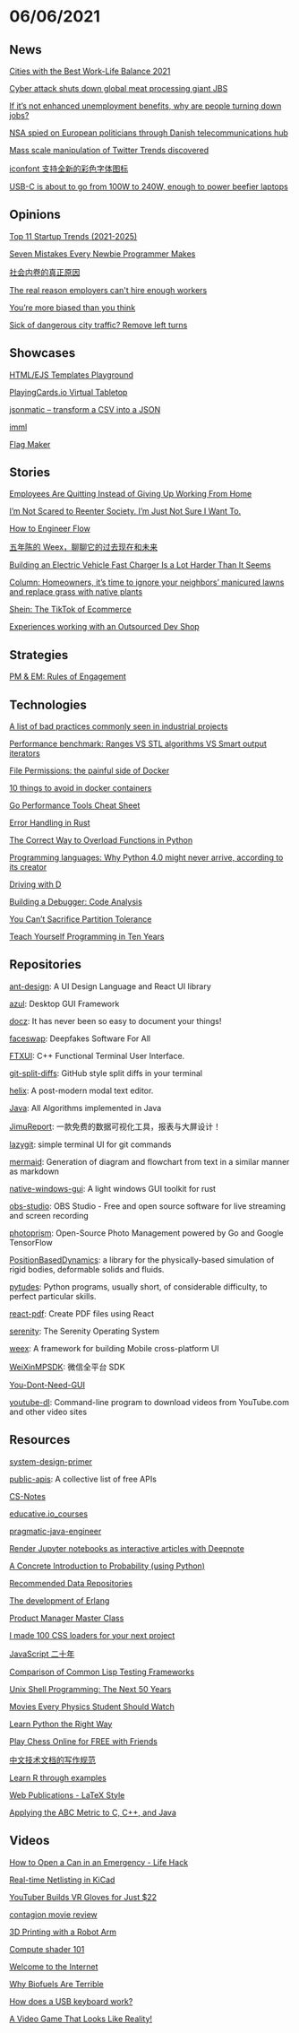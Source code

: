 # 06/06/2021

## News
[Cities with the Best Work-Life Balance 2021](https://www.getkisi.com/work-life-balance-2021)

[Cyber attack shuts down global meat processing giant JBS](https://www.abc.net.au/news/2021-05-31/cyber-attack-shuts-down-global-meat-processing-giant-jbs/100178310)

[If it’s not enhanced unemployment benefits, why are people turning down jobs?](https://www.msn.com/en-us/money/careersandeducation/if-it-s-not-enhanced-unemployment-benefits-why-are-people-turning-down-jobs/ar-AAKeMMM)

[NSA spied on European politicians through Danish telecommunications hub](https://therecord.media/nsa-spied-on-european-politicians-through-danish-telecommunications-hub/)

[Mass scale manipulation of Twitter Trends discovered](https://techxplore.com/news/2021-06-mass-scale-twitter-trends.html)

[iconfont 支持全新的彩色字体图标](https://zhuanlan.zhihu.com/p/377136770)

[USB-C is about to go from 100W to 240W, enough to power beefier laptops](https://www.theverge.com/circuitbreaker/2021/5/25/22453936/usb-c-power-delivery-extended-power-range-epr)

## Opinions
[Top 11 Startup Trends (2021-2025)](https://explodingtopics.com/blog/startup-trends)

[Seven Mistakes Every Newbie Programmer Makes](https://www.i-programmer.info/professional-programmer/i-programmer/14587-seven-mistakes-every-newbie-programmer-makes.html)

[社会内卷的真正原因](https://mp.weixin.qq.com/s/zxASHAl4uzMMyftUDTiUgA)

[The real reason employers can't hire enough workers](https://www.msn.com/en-us/news/us/the-real-reason-employers-can-t-hire-enough-workers-opinion/ar-AAKBOLv)

[You’re more biased than you think](https://unherd.com/2021/05/youre-more-biased-than-you-think/)

[Sick of dangerous city traffic? Remove left turns](https://theconversation.com/sick-of-dangerous-city-traffic-remove-left-turns-161397)

## Showcases
[HTML/EJS Templates Playground](https://table.listws.com/table/canvas/content)

[PlayingCards.io Virtual Tabletop](https://playingcards.io/)

[jsonmatic – transform a CSV into a JSON](https://jsonmatic.com/)

[imml](https://leoncvlt.github.io/imml/)

[Flag Maker](https://flag.rachel.systems/)

## Stories
[Employees Are Quitting Instead of Giving Up Working From Home](https://www.bloomberg.com/news/articles/2021-06-01/return-to-office-employees-are-quitting-instead-of-giving-up-work-from-home)

[I’m Not Scared to Reenter Society. I’m Just Not Sure I Want To.](https://www.theatlantic.com/ideas/archive/2021/05/post-pandemic-dont-want-to-reenter-society/619045/)

[How to Engineer Flow](https://sharif.io/flow/)

[五年陈的 Weex，聊聊它的过去现在和未来](https://zhuanlan.zhihu.com/p/373582962)

[Building an Electric Vehicle Fast Charger Is a Lot Harder Than It Seems](https://www.vice.com/en/article/dyv7my/building-an-electric-vehicle-fast-charger-is-a-lot-harder-than-it-seems)

[Column: Homeowners, it’s time to ignore your neighbors’ manicured lawns and replace grass with native plants](https://www.chicagotribune.com/suburbs/daily-southtown/opinion/ct-sta-slowik-pandemic-garden-project-st-0530-20210528-2kklpxumlrfnhecwr2ljx7e2qe-story.html)

[Shein: The TikTok of Ecommerce](https://www.notboring.co/p/shein-the-tiktok-of-ecommerce)

[Experiences working with an Outsourced Dev Shop](https://software.rajivprab.com/2021/04/26/experiences-working-with-an-outsourced-dev-shop/)

## Strategies
[PM & EM: Rules of Engagement](https://segment.com/blog/product-manager-engineering-manager-rules-of-engagement/)

## Technologies
[A list of bad practices commonly seen in industrial projects](https://belaycpp.com/2021/06/01/a-list-of-bad-practices-commonly-seen-in-industrial-projects/)

[Performance benchmark: Ranges VS STL algorithms VS Smart output iterators](https://www.fluentcpp.com/2019/03/15/performance-benchmark-ranges-vs-stl-algorithms-vs-smart-output-iterators/)

[File Permissions: the painful side of Docker](https://blog.gougousis.net/file-permissions-the-painful-side-of-docker/)

[10 things to avoid in docker containers](https://developers.redhat.com/blog/2016/02/24/10-things-to-avoid-in-docker-containers)

[Go Performance Tools Cheat Sheet](https://steveazz.xyz/blog/go-performance-tools-cheat-sheet/)

[Error Handling in Rust](https://blog.burntsushi.net/rust-error-handling/)

[The Correct Way to Overload Functions in Python](https://martinheinz.dev/blog/50)

[Programming languages: Why Python 4.0 might never arrive, according to its creator](https://www.techrepublic.com/article/programming-languages-why-python-4-0-will-probably-never-arrive-according-to-its-creator/)

[Driving with D](https://dlang.org/blog/2021/06/01/driving-with-d/)

[Building a Debugger: Code Analysis](https://nan.fyi/debugger)

[You Can’t Sacrifice Partition Tolerance](https://codahale.com/you-cant-sacrifice-partition-tolerance/)

[Teach Yourself Programming in Ten Years](https://norvig.com/21-days.html)

## Repositories
[ant-design](https://github.com/ant-design/ant-design/): A UI Design Language and React UI library

[azul](https://github.com/fschutt/azul): Desktop GUI Framework

[docz](https://github.com/pedronauck/docz): It has never been so easy to document your things!

[faceswap](https://github.com/deepfakes/faceswap): Deepfakes Software For All

[FTXUI](https://github.com/ArthurSonzogni/FTXUI): C++ Functional Terminal User Interface.

[git-split-diffs](https://github.com/banga/git-split-diffs): GitHub style split diffs in your terminal

[helix](https://github.com/helix-editor/helix): A post-modern modal text editor.

[Java](https://github.com/TheAlgorithms/Java): All Algorithms implemented in Java

[JimuReport](https://github.com/zhangdaiscott/JimuReport): 一款免费的数据可视化工具，报表与大屏设计！

[lazygit](https://github.com/jesseduffield/lazygit): simple terminal UI for git commands

[mermaid](https://github.com/mermaid-js/mermaid): Generation of diagram and flowchart from text in a similar manner as markdown

[native-windows-gui](https://github.com/gabdube/native-windows-gui): A light windows GUI toolkit for rust

[obs-studio](https://github.com/obsproject/obs-studio): OBS Studio - Free and open source software for live streaming and screen recording

[photoprism](https://github.com/photoprism/photoprism): Open-Source Photo Management powered by Go and Google TensorFlow

[PositionBasedDynamics](https://github.com/InteractiveComputerGraphics/PositionBasedDynamics): a library for the physically-based simulation of rigid bodies, deformable solids and fluids.

[pytudes](https://github.com/norvig/pytudes): Python programs, usually short, of considerable difficulty, to perfect particular skills.

[react-pdf](https://github.com/diegomura/react-pdf): Create PDF files using React

[serenity](https://github.com/SerenityOS/serenity): The Serenity Operating System

[weex](https://github.com/alibaba/weex): A framework for building Mobile cross-platform UI

[WeiXinMPSDK](https://github.com/JeffreySu/WeiXinMPSDK): 微信全平台 SDK

[You-Dont-Need-GUI](https://github.com/you-dont-need/You-Dont-Need-GUI)

[youtube-dl](https://github.com/ytdl-org/youtube-dl): Command-line program to download videos from YouTube.com and other video sites

## Resources
[system-design-primer](https://github.com/donnemartin/system-design-primer)

[public-apis](https://github.com/public-apis/public-apis): A collective list of free APIs

[CS-Notes](http://www.cyc2018.xyz/)

[educative.io_courses](https://github.com/merry75/educative.io_courses)

[pragmatic-java-engineer](https://github.com/superhj1987/pragmatic-java-engineer)

[Render Jupyter notebooks as interactive articles with Deepnote](https://deepnote.com/viewer)

[A Concrete Introduction to Probability (using Python)](https://github.com/norvig/pytudes/blob/master/ipynb/Probability.ipynb)

[Recommended Data Repositories](https://www.nature.com/sdata/policies/repositories)

[The development of Erlang](https://fermatslibrary.com/s/the-development-of-erlang#email-newsletter)

[Product Manager Master Class](https://thinkproduct.org/product-manager-master-class/)

[I made 100 CSS loaders for your next project](https://dev.to/afif/i-made-100-css-loaders-for-your-next-project-4eje)

[JavaScript 二十年](https://github.com/doodlewind/jshistory-cn)

[Comparison of Common Lisp Testing Frameworks](https://sabracrolleton.github.io/testing-framework)

[Unix Shell Programming: The Next 50 Years](https://sigops.org/s/conferences/hotos/2021/papers/hotos21-s06-greenberg.pdf)

[Movies Every Physics Student Should Watch](https://www.wondersofphysics.com/2020/04/best-physics-movies.html)

[Learn Python the Right Way](https://learnpythontherightway.com/)

[Play Chess Online for FREE with Friends](https://www.chess.com/play/online)

[中文技术文档的写作规范](https://github.com/ruanyf/document-style-guide)

[Learn R through examples](https://gexijin.github.io/learnR/index.html)

[Web Publications - LaTeX Style](https://www.researchgate.net/publication/352151169_Web_Publications_-_LaTeX_Style)

[Applying the ABC Metric to C, C++, and Java](https://www.softwarerenovation.com/ABCMetric.pdf)

## Videos
[How to Open a Can in an Emergency - Life Hack](https://www.youtube.com/watch?v=xmTg2ZfJCEI)

[Real-time Netlisting in KiCad](https://fosdem.org/2021/schedule/event/realtime_netlisting/)

[YouTuber Builds VR Gloves for Just $22](https://www.freethink.com/articles/vr-gloves)

[contagion movie review](https://www.youtube.com/watch?v=3JsscJ8g640)

[3D Printing with a Robot Arm](https://www.youtube.com/watch?v=dqgT--f9so0)

[Compute shader 101](https://www.youtube.com/watch?v=DZRn_jNZjbw)

[Welcome to the Internet](https://www.youtube.com/watch?v=k1BneeJTDcU)

[Why Biofuels Are Terrible](https://www.youtube.com/watch?v=OpEB6hCpIGM)

[How does a USB keyboard work?](https://www.youtube.com/watch?v=wdgULBpRoXk)

[A Video Game That Looks Like Reality!](https://www.youtube.com/watch?v=22Sojtv4gbg)
